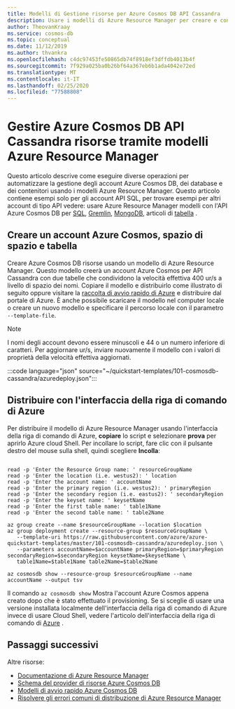 ```yaml
---
title: Modelli di Gestione risorse per Azure Cosmos DB API Cassandra
description: Usare i modelli di Azure Resource Manager per creare e configurare API Cassandra di Azure Cosmos DB.
author: TheovanKraay
ms.service: cosmos-db
ms.topic: conceptual
ms.date: 11/12/2019
ms.author: thvankra
ms.openlocfilehash: c4dc97453fe50865db74f8918ef3dffdb4013b4f
ms.sourcegitcommit: 7f929a025ba0b26bf64a367eb6b1ada4042e72ed
ms.translationtype: MT
ms.contentlocale: it-IT
ms.lasthandoff: 02/25/2020
ms.locfileid: "77588808"
---
```

# <a name="manage-azure-cosmos-db-cassandra-api-resources-using-azure-resource-manager-templates"></a>Gestire Azure Cosmos DB API Cassandra risorse tramite modelli Azure Resource Manager

Questo articolo descrive come eseguire diverse operazioni per automatizzare la gestione degli account Azure Cosmos DB, dei database e dei contenitori usando i modelli Azure Resource Manager. Questo articolo contiene esempi solo per gli account API SQL, per trovare esempi per altri account di tipo API vedere: usare Azure Resource Manager modelli con l'API Azure Cosmos DB per [SQL](manage-sql-with-resource-manager.md), [Gremlin](manage-gremlin-with-resource-manager.md), [MongoDB](manage-mongodb-with-resource-manager.md), articoli di [tabella](manage-table-with-resource-manager.md) .

## Creare un account Azure Cosmos, spazio di spazio e tabella<a id="create-resource"></a>

Creare Azure Cosmos DB risorse usando un modello di Azure Resource Manager. Questo modello creerà un account Azure Cosmos per API Cassandra con due tabelle che condividono la velocità effettiva 400 ur/s a livello di spazio dei nomi. Copiare il modello e distribuirlo come illustrato di seguito oppure visitare la [raccolta di avvio rapido di Azure](https://azure.microsoft.com/resources/templates/101-cosmosdb-cassandra/) e distribuire dal portale di Azure. È anche possibile scaricare il modello nel computer locale o creare un nuovo modello e specificare il percorso locale con il parametro `--template-file`.

> [!NOTE]
> I nomi degli account devono essere minuscoli e 44 o un numero inferiore di caratteri.
> Per aggiornare ur/s, inviare nuovamente il modello con i valori di proprietà della velocità effettiva aggiornati.

:::code language="json" source="~/quickstart-templates/101-cosmosdb-cassandra/azuredeploy.json":::

## <a name="deploy-with-the-azure-cli"></a>Distribuire con l'interfaccia della riga di comando di Azure

Per distribuire il modello di Azure Resource Manager usando l'interfaccia della riga di comando di Azure, **copiare** lo script e selezionare **prova** per aprirlo Azure cloud Shell. Per incollare lo script, fare clic con il pulsante destro del mouse sulla shell, quindi scegliere **Incolla**:

```azurecli-interactive

read -p 'Enter the Resource Group name: ' resourceGroupName
read -p 'Enter the location (i.e. westus2): ' location
read -p 'Enter the account name: ' accountName
read -p 'Enter the primary region (i.e. westus2): ' primaryRegion
read -p 'Enter the secondary region (i.e. eastus2): ' secondaryRegion
read -p 'Enter the keyset name: ' keysetName
read -p 'Enter the first table name: ' table1Name
read -p 'Enter the second table name: ' table2Name

az group create --name $resourceGroupName --location $location
az group deployment create --resource-group $resourceGroupName \
   --template-uri https://raw.githubusercontent.com/azure/azure-quickstart-templates/master/101-cosmosdb-cassandra/azuredeploy.json \
   --parameters accountName=$accountName primaryRegion=$primaryRegion secondaryRegion=$secondaryRegion keysetName=$keysetName \
   table1Name=$table1Name table2Name=$table2Name

az cosmosdb show --resource-group $resourceGroupName --name accountName --output tsv
```

Il comando `az cosmosdb show` Mostra l'account Azure Cosmos appena creato dopo che è stato effettuato il provisioning. Se si sceglie di usare una versione installata localmente dell'interfaccia della riga di comando di Azure invece di usare Cloud Shell, vedere l'articolo dell'interfaccia della riga di comando di [Azure](/cli/azure/) .


## <a name="next-steps"></a>Passaggi successivi

Altre risorse:

- [Documentazione di Azure Resource Manager](/azure/azure-resource-manager/)
- [Schema del provider di risorse Azure Cosmos DB](/azure/templates/microsoft.documentdb/allversions)
- [Modelli di avvio rapido Azure Cosmos DB](https://azure.microsoft.com/resources/templates/?resourceType=Microsoft.DocumentDB&pageNumber=1&sort=Popular)
- [Risolvere gli errori comuni di distribuzione di Azure Resource Manager](../azure-resource-manager/templates/common-deployment-errors.md)
